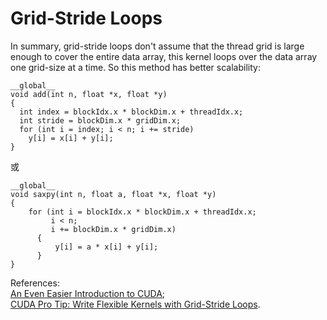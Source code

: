 # Grid-Stride Loops

In summary, grid-stride loops don't assume that the thread grid is large enough to cover the entire data array, this kernel loops over the data array one grid-size at a time. So this method has better scalability:  

	__global__
	void add(int n, float *x, float *y)
	{
	  int index = blockIdx.x * blockDim.x + threadIdx.x;
	  int stride = blockDim.x * gridDim.x;
	  for (int i = index; i < n; i += stride)
	    y[i] = x[i] + y[i];
	}

或  

	__global__
	void saxpy(int n, float a, float *x, float *y)
	{
	    for (int i = blockIdx.x * blockDim.x + threadIdx.x; 
	         i < n; 
	         i += blockDim.x * gridDim.x) 
	      {
	          y[i] = a * x[i] + y[i];
	      }
	}

References:  
[An Even Easier Introduction to CUDA](https://devblogs.nvidia.com/even-easier-introduction-cuda/);  
[CUDA Pro Tip: Write Flexible Kernels with Grid-Stride Loops](https://devblogs.nvidia.com/cuda-pro-tip-write-flexible-kernels-grid-stride-loops/).
